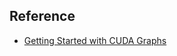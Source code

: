 ## Reference ##
* [Getting Started with CUDA Graphs](https://developer.nvidia.com/blog/cuda-graphs/)
